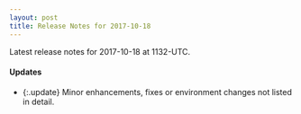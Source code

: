 ```yaml
---
layout: post
title: Release Notes for 2017-10-18
---
```


Latest release notes for 2017-10-18 at 1132-UTC.

<div class='updates' markdown='1'>

#### Updates

- {:.update} Minor enhancements, fixes or environment changes not listed in detail.

</div>



